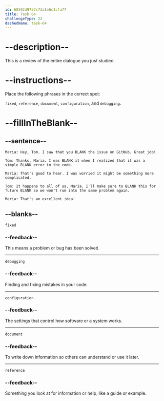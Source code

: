 ```yaml
---
id: 68592d9757c73a1e6c1cfa77
title: Task 64
challengeType: 22
dashedName: task-64
---
```


<!-- REVIEW -->

# --description--

This is a review of the entire dialogue you just studied.

# --instructions--

Place the following phrases in the correct spot:

`fixed`, `reference`, `document`, `configuration`, and `debugging`.

# --fillInTheBlank--

## --sentence--

`Maria: Hey, Tom. I saw that you BLANK the issue on GitHub. Great job!`

`Tom: Thanks, Maria. I was BLANK it when I realized that it was a simple BLANK error in the code.`

`Maria: That's good to hear. I was worried it might be something more complicated.`

`Tom: It happens to all of us, Maria. I'll make sure to BLANK this for future BLANK so we won't run into the same problem again.`

`Maria: That's an excellent idea!`

## --blanks--

`fixed`

### --feedback--

This means a problem or bug has been solved.

---

`debugging`

### --feedback--

Finding and fixing mistakes in your code.

---

`configuration`

### --feedback--

The settings that control how software or a system works.

---

`document`

### --feedback--

To write down information so others can understand or use it later.

---

`reference`

### --feedback--

Something you look at for information or help, like a guide or example.
